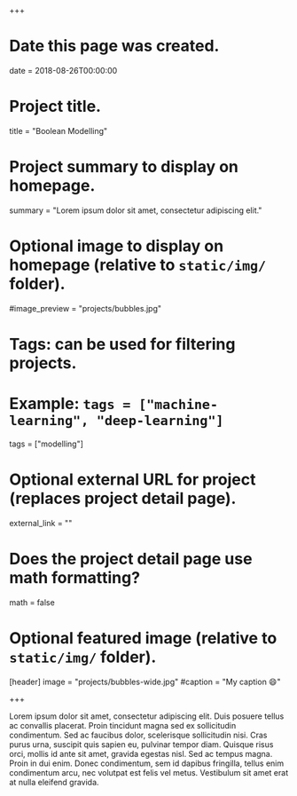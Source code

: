 +++
# Date this page was created.
date = 2018-08-26T00:00:00

# Project title.
title = "Boolean Modelling"

# Project summary to display on homepage.
summary = "Lorem ipsum dolor sit amet, consectetur adipiscing elit."

# Optional image to display on homepage (relative to `static/img/` folder).
#image_preview = "projects/bubbles.jpg"

# Tags: can be used for filtering projects.
# Example: `tags = ["machine-learning", "deep-learning"]`
tags = ["modelling"]

# Optional external URL for project (replaces project detail page).
external_link = ""

# Does the project detail page use math formatting?
math = false

# Optional featured image (relative to `static/img/` folder).
[header]
image = "projects/bubbles-wide.jpg"
#caption = "My caption :smile:"

+++

Lorem ipsum dolor sit amet, consectetur adipiscing elit. Duis posuere tellus ac convallis placerat. Proin tincidunt magna sed ex sollicitudin condimentum. Sed ac faucibus dolor, scelerisque sollicitudin nisi. Cras purus urna, suscipit quis sapien eu, pulvinar tempor diam. Quisque risus orci, mollis id ante sit amet, gravida egestas nisl. Sed ac tempus magna. Proin in dui enim. Donec condimentum, sem id dapibus fringilla, tellus enim condimentum arcu, nec volutpat est felis vel metus. Vestibulum sit amet erat at nulla eleifend gravida.
